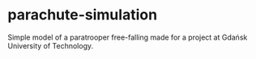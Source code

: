 # parachute-simulation
Simple model of a paratrooper free-falling made for a project at Gdańsk University of Technology.
